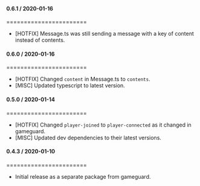 #### 0.6.1 / 2020-01-16
=======================
* [HOTFIX] Message.ts was still sending a message with a key of content instead of contents.

#### 0.6.0 / 2020-01-16
=======================
* [HOTFIX] Changed `content` in Message.ts to `contents`.
* [MISC] Updated typescript to latest version.

#### 0.5.0 / 2020-01-14
=======================
* [HOTFIX] Changed `player-joined` to `player-connected` as it changed in gameguard.
* [MISC] Updated dev dependencies to their latest versions.

#### 0.4.3 / 2020-01-10
=======================
* Initial release as a separate package from gameguard.
